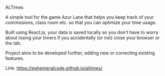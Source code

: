 ALTimes

A simple tool for the game Azur Lane that helps you keep track of your commissions, class room etc. so that you can  optimize your time usage.

Built using React.js, your data is saved locally so you don't have to worry about losing your timers if you accidentally (or not) close your browser or the tab.

Project aims to be developed further, adding new or correcting existing features.

Link: https://ephemeralcode.github.io/altimes/
